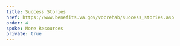 ```yaml
---
title: Success Stories
href: https://www.benefits.va.gov/vocrehab/success_stories.asp
order: 4
spoke: More Resources
private: true
---
```


